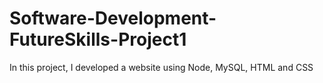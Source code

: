 # Software-Development-FutureSkills-Project1
 In this project, I developed a website using Node, MySQL, HTML and CSS
